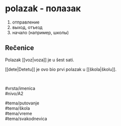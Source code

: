 # polazak - полазак

1. отправление  
2. выход, отъезд  
3. начало (например, школы)

## Rečenice

Polazak [[voz|voza]] je u šest sati.

[[dete|Detetu]] je ovo bio prvi polazak u [[škola|školu]].

<br>

#vrsta/imenica  
#nivo/A2  

#tema/putovanje  
#tema/škola  
#tema/vreme  
#tema/svakodnevica
